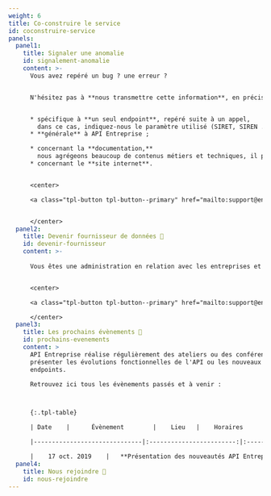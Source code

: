 ```yaml
---
weight: 6
title: Co-construire le service
id: coconstruire-service
panels:
  panel1:
    title: Signaler une anomalie
    id: signalement-anomalie
    content: >-
      Vous avez repéré un bug ? une erreur ?


      N'hésitez pas à **nous transmettre cette information**, en précisant s'il s'agit d'une anomalie :


      * spécifique à **un seul endpoint**, repéré suite à un appel,
        dans ce cas, indiquez-nous le paramètre utilisé (SIRET, SIREN ...) ;
      * **générale** à API Entreprise ;

      * concernant la **documentation,**
        nous agrégeons beaucoup de contenus métiers et techniques, il peut arriver qu'une erreur se soit glissée, ou bien que la documentation n'ait pas été mise à jour suffisamment rapidement. Précisez-nous autant que possible l'emplacement du bug avec une capture d'écran par exemple. Indiquez-nous si possible la version de votre navigateur ;
      * concernant le **site internet**.


      <center>

      <a class="tpl-button tpl-button--primary" href="mailto:support@entreprise.api.gouv.fr?subject=Signalement d'un bug">Signaler un bug ou une erreur</a>


      </center>
  panel2:
    title: Devenir fournisseur de données 📂
    id: devenir-fournisseur
    content: >-
      
      Vous êtes une administration en relation avec les entreprises et les associations ? Vous avez des données et souhaitez les faire circuler inter-administration dans le cadre du "Dîtes-le-nous-une fois" ?


      <center>

      <a class="tpl-button tpl-button--primary" href="mailto:support@entreprise.api.gouv.fr?subject=Devenir fournisseur de données chez API Entreprise">Contactez-nous !</a>

      </center>
  panel3:
    title: Les prochains évènements 📆
    id: prochains-evenements
    content: >
      API Entreprise réalise régulièrement des ateliers ou des conférences pour
      présenter les évolutions fonctionnelles de l'API ou les nouveaux
      endpoints.

      Retrouvez ici tous les évènements passés et à venir : 



      {:.tpl-table}

      | Date    |      Évènement        |    Lieu   |    Horaires      |  Annexes    |    

      |------------------------------|:------------------------:|:-----------------------------------------:|:-------------------:|:-------------------:|

      |    17 oct. 2019    |   **Présentation des nouveautés API Entreprise**<br>Évolutions réglementaires, nouvelles données disponibles...  |  DINUM, 20 avenue de Ségur, 75007 Paris  |  14:00-17:00        |   /    | 
  panel4:
    title: Nous rejoindre 💼
    id: nous-rejoindre
---
```

